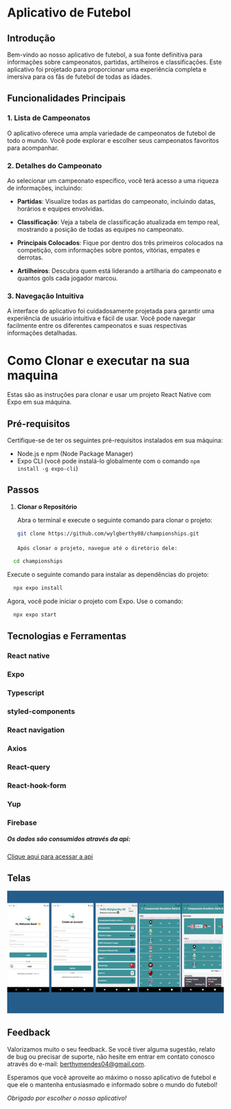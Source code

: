 # Aplicativo de Futebol

## Introdução

Bem-vindo ao nosso aplicativo de futebol, a sua fonte definitiva para informações sobre campeonatos, partidas, artilheiros e classificações. Este aplicativo foi projetado para proporcionar uma experiência completa e imersiva para os fãs de futebol de todas as idades.

## Funcionalidades Principais

### 1. Lista de Campeonatos

O aplicativo oferece uma ampla variedade de campeonatos de futebol de todo o mundo. Você pode explorar e escolher seus campeonatos favoritos para acompanhar.

### 2. Detalhes do Campeonato

Ao selecionar um campeonato específico, você terá acesso a uma riqueza de informações, incluindo:

- **Partidas**: Visualize todas as partidas do campeonato, incluindo datas, horários e equipes envolvidas.

- **Classificação**: Veja a tabela de classificação atualizada em tempo real, mostrando a posição de todas as equipes no campeonato.

- **Principais Colocados**: Fique por dentro dos três primeiros colocados na competição, com informações sobre pontos, vitórias, empates e derrotas.

- **Artilheiros**: Descubra quem está liderando a artilharia do campeonato e quantos gols cada jogador marcou.

### 3. Navegação Intuitiva

A interface do aplicativo foi cuidadosamente projetada para garantir uma experiência de usuário intuitiva e fácil de usar. Você pode navegar facilmente entre os diferentes campeonatos e suas respectivas informações detalhadas.

# Como Clonar e executar na sua maquina

Estas são as instruções para clonar e usar um projeto React Native com Expo em sua máquina.

## Pré-requisitos

Certifique-se de ter os seguintes pré-requisitos instalados em sua máquina:

- Node.js e npm (Node Package Manager)
- Expo CLI (você pode instalá-lo globalmente com o comando `npm install -g expo-cli`)

## Passos

1. **Clonar o Repositório**

   Abra o terminal e execute o seguinte comando para clonar o projeto:

   ```bash
   git clone https://github.com/wylgberthy08/championships.git

   Após clonar o projeto, navegue até o diretório dele:
 ```bash
   cd championships
 ```
  Execute o seguinte comando para instalar as dependências do projeto:
```bash
  npx expo install
 ```
 Agora, você pode iniciar o projeto com Expo. Use o comando:
```bash
  npx expo start
 ```
## Tecnologias e Ferramentas
  ### React native
  ### Expo
  ### Typescript
  ### styled-components
  ### React navigation
  ### Axios
  ### React-query
  ### React-hook-form
  ### Yup
  ### Firebase

  ##### Os dados são consumidos através da api:
  [Clique aqui para acessar a api](https://www.football-data.org/)
  
## Telas

 ![Alt text](https://raw.githubusercontent.com/wylgberthy08/championships/master/src/screenshots/Telas.png)
 

## Feedback 

Valorizamos muito o seu feedback. Se você tiver alguma sugestão, relato de bug ou precisar de suporte, não hesite em entrar em contato conosco através do e-mail: berthymendes04@gmail.com.

Esperamos que você aproveite ao máximo o nosso aplicativo de futebol e que ele o mantenha entusiasmado e informado sobre o mundo do futebol!

*Obrigado por escolher o nosso aplicativo!*
